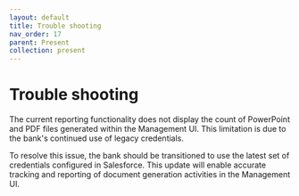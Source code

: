 ```yaml
---
layout: default
title: Trouble shooting
nav_order: 17
parent: Present
collection: present
---
```


# Trouble shooting

The current reporting functionality does not display the count of PowerPoint and PDF files generated within the Management UI.
This limitation is due to the bank's continued use of legacy credentials.

To resolve this issue, the bank should be transitioned to use the latest set of credentials configured in Salesforce.
This update will enable accurate tracking and reporting of document generation activities in the Management UI.
